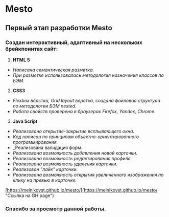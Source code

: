 # Mesto
## Первый этап разработки Mesto
### Создан интерактивный, адаптивный на нескольких брейкпоинтах сайт:
1. **HTML 5** 
 * _Написана семантическая разметка._ 
 * _При разметке использовалась методология назначения классов по БЭМ._
2. **CSS3**
 * _Flexbox вёрстка, Grid layout вёрстка, создана файловая структура по методологии БЭМ nested._
 * _Работа свойств проверена в браузерах Firefox, Yandex, Chrome._
3. **Java Script**
 * _Реализовано открытие-закрытие всплывающего окна._
 * _Код написан по принципам объектно-ориентированного программирования._
 * _Реализована валидация форм.
 * _Реализована возможность добавления новой карточки._
 * _Реализована возможность редактирования профиля._
 * _Реализована возможность удаления карточки._
 * _Реализован "лайк" карточки._
 * _Реализована возможность открытия увеличенного изображения по клику на превью в карточке._
 
 [https://melnikovst.github.io/mesto/](https://melnikovst.github.io/mesto/ "Ссылка на GH page")
### Спасибо за просмотр данной работы.
